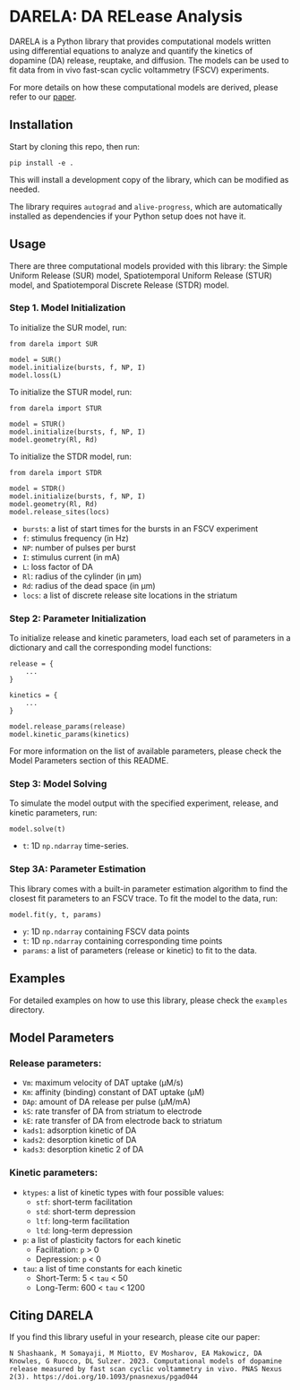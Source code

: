 # DARELA: DA RELease Analysis

DARELA is a Python library that provides computational models written using differential equations to analyze and quantify the kinetics of dopamine (DA) release, reuptake, and diffusion. The models can be used to fit data from in vivo fast-scan cyclic voltammetry (FSCV) experiments.

For more details on how these computational models are derived, please refer to our [paper](https://doi.org/10.1101/2022.05.04.490695).

## Installation

Start by cloning this repo, then run:

```
pip install -e .
```

This will install a development copy of the library, which can be modified as needed.

The library requires `autograd` and `alive-progress`, which are automatically installed as dependencies if your Python setup does not have it.

## Usage

There are three computational models provided with this library: the Simple Uniform Release (SUR) model, Spatiotemporal Uniform Release (STUR) model, and Spatiotemporal Discrete Release (STDR) model.

### Step 1. Model Initialization

To initialize the SUR model, run:

```
from darela import SUR

model = SUR()
model.initialize(bursts, f, NP, I)
model.loss(L)
```

To initialize the STUR model, run:

```
from darela import STUR

model = STUR()
model.initialize(bursts, f, NP, I)
model.geometry(Rl, Rd)
```

To initialize the STDR model, run:

```
from darela import STDR

model = STDR()
model.initialize(bursts, f, NP, I)
model.geometry(Rl, Rd)
model.release_sites(locs)
```

- `bursts`: a list of start times for the bursts in an FSCV experiment
- `f`: stimulus frequency (in Hz)
- `NP`: number of pulses per burst
- `I`: stimulus current (in mA)
- `L`: loss factor of DA
- `Rl`: radius of the cylinder (in μm)
- `Rd`: radius of the dead space (in μm)
- `locs`: a list of discrete release site locations in the striatum

### Step 2: Parameter Initialization

To initialize release and kinetic parameters, load each set of parameters in a dictionary and call the corresponding model functions:

```
release = {
    ...
}

kinetics = {
    ...
}

model.release_params(release)
model.kinetic_params(kinetics)
```

For more information on the list of available parameters, please check the Model Parameters section of this README.

### Step 3: Model Solving

To simulate the model output with the specified experiment, release, and kinetic parameters, run:

```
model.solve(t)
```

- `t`: 1D `np.ndarray` time-series.

### Step 3A: Parameter Estimation

This library comes with a built-in parameter estimation algorithm to find the closest fit parameters to an FSCV trace. To fit the model to the data, run:

```
model.fit(y, t, params)
```
- `y`: 1D `np.ndarray` containing FSCV data points
- `t`: 1D `np.ndarray` containing corresponding time points
- `params`: a list of parameters (release or kinetic) to fit to the data.

## Examples

For detailed examples on how to use this library, please check the `examples` directory.

## Model Parameters

### Release parameters:
- `Vm`: maximum velocity of DAT uptake (μM/s)
- `Km`: affinity (binding) constant of DAT uptake (μM)
- `DAp`: amount of DA release per pulse (μM/mA)
- `kS`: rate transfer of DA from striatum to electrode
- `kE`: rate transfer of DA from electrode back to striatum
- `kads1`: adsorption kinetic of DA
- `kads2`: desorption kinetic of DA
- `kads3`: desorption kinetic 2 of DA

### Kinetic parameters:
- `ktypes`: a list of kinetic types with four possible values:
    - `stf`: short-term facilitation
    - `std`: short-term depression
    - `ltf`: long-term facilitation
    - `ltd`: long-term depression
- `p`: a list of plasticity factors for each kinetic
    - Facilitation: `p` > 0
    - Depression: `p` < 0
- `tau`: a list of time constants for each kinetic
    - Short-Term: 5 < `tau` < 50
    - Long-Term: 600 < `tau` < 1200

## Citing DARELA

If you find this library useful in your research, please cite our paper:

```
N Shashaank, M Somayaji, M Miotto, EV Mosharov, EA Makowicz, DA Knowles, G Ruocco, DL Sulzer. 2023. Computational models of dopamine release measured by fast scan cyclic voltammetry in vivo. PNAS Nexus 2(3). https://doi.org/10.1093/pnasnexus/pgad044 
```
